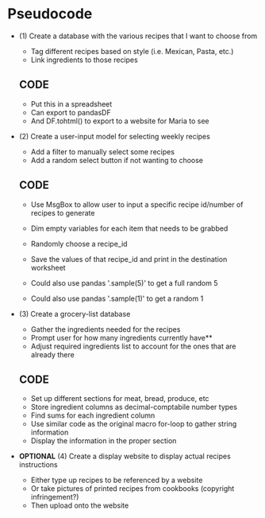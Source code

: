 # Pseudocode

* (1) Create a database with the various recipes that I want to choose from
    * Tag different recipes based on style (i.e. Mexican, Pasta, etc.)
    * Link ingredients to those recipes

    ## CODE
    - Put this in a spreadsheet 
    - Can export to pandasDF
    - And DF.tohtml() to export to a website for Maria to see


* (2) Create a user-input model for selecting weekly recipes
    * Add a filter to manually select some recipes
    * Add a random select button if not wanting to choose

    ## CODE
    - Use MsgBox to allow user to input a specific recipe id/number of recipes to generate
    - Dim empty variables for each item that needs to be grabbed
    - Randomly choose a recipe_id
    - Save the values of that recipe_id and print in the destination worksheet

    - Could also use pandas '.sample(5)' to get a full random 5
    - Could also use pandas '.sample(1)' to get a random 1


* (3) Create a grocery-list database
    * Gather the ingredients needed for the recipes
    * Prompt user for how many ingredients currently have**
    * Adjust required ingredients list to account for the ones that are already there

    ## CODE
    - Set up different sections for meat, bread, produce, etc
    - Store ingredient columns as decimal-comptabile number types
    - Find sums for each ingredient column
    - Use similar code as the original macro for-loop to gather string information
    - Display the information in the proper section

    
* **OPTIONAL** (4) Create a display website to display actual recipes instructions
    * Either type up recipes to be referenced by a website
    * Or take pictures of printed recipes from cookbooks (copyright infringement?)
    * Then upload onto the website